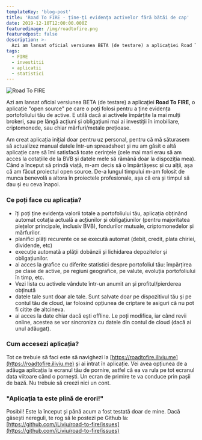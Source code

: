 ```yaml
---
templateKey: 'blog-post'
title: 'Road To FIRE - ține-ți evidența activelor fără bătăi de cap'
date: 2019-12-10T12:00:00.000Z
featuredimage: /img/roadtofire.png
featuredpost: false
description: >-
  Azi am lansat oficial versiunea BETA (de testare) a aplicației Road To FIRE, o aplicație "open source" pe care o poți folosi pentru a ține evidența portofoliului tău de active. E utilă dacă ai activele împărțite la mai mulți brokeri, sau pe lângă acțiuni și obligațiuni mai ai investiții în imobiliare, criptomonede, sau chiar mărfuri/metale prețioase. 
tags:
  - FIRE
  - investitii
  - aplicatii
  - statistici
---
```

![Road To FIRE](/img/roadtofire.png)

Azi am lansat oficial versiunea BETA (de testare) a aplicației **Road To FIRE**, o aplicație "open source" pe care o poți folosi pentru a ține evidența portofoliului tău de active. E utilă dacă ai activele împărțite la mai mulți brokeri, sau pe lângă acțiuni și obligațiuni mai ai investiții în imobiliare, criptomonede, sau chiar mărfuri/metale prețioase. 

Am creat aplicația inițial doar pentru uz personal, pentru că mă săturasem să actualizez manual datele într-un spreadsheet și nu am găsit o altă aplicație care să îmi satisfacă toate cerințele (cele mai mari erau să am acces la cotațiile de la BVB și datele mele să rămână doar la dispoziția mea). Când a început să prindă viață, m-am decis să o împărtășesc și cu alții, așa că am făcut proiectul open source. De-a lungul timpului m-am folosit de munca benevolă a altora în proiectele profesionale, așa că era și timpul să dau și eu ceva înapoi.

### Ce poți face cu aplicația?
* îți poți ține evidența valorii totale a portofoliului tău, aplicația obținând automat cotația actuală a acțiunilor și obligațiunilor (pentru majoritatea piețelor principale, inclusiv BVB), fondurilor mutuale, criptomonedelor și mărfurilor.
* planifici plăți recurente ce se execută automat (debit, credit, plata chiriei, dividende, etc)
* execuție automată a plății dobânzii și lichidarea depozitelor și obligațiunilor.
* ai acces la grafice cu diferite statistici despre portofoliul tău: împărțirea pe clase de active, pe regiuni geografice, pe valute, evoluția portofoliului în timp, etc.
* Vezi lista cu activele vândute într-un anumit an și profitul/pierderea obținută
* datele tale sunt doar ale tale. Sunt salvate doar pe dispozitivul tău și pe contul tău de cloud, iar folosind opțiunea de criptare te asiguri că nu pot fi citite de altcineva.
* ai acces la date chiar dacă ești offline. Le poți modifica, iar când revii online, acestea se vor sincroniza cu datele din contul de cloud (dacă ai unul adăugat).


### Cum accesezi aplicația?
Tot ce trebuie să faci este să navighezi la [https://roadtofire.iliviu.me](https://roadtofire.iliviu.me) și ai intrat în aplicație. Vei avea opțiunea de a adăuga aplicația la ecranul tău de pornire, astfel că ea va rula pe tot ecranul data viitoare când o pornești. Un ecran de primire te va conduce prin pașii de bază. Nu trebuie să creezi nici un cont.

### "Aplicația ta este plină de erori!"
Posibil! Este la început și până acum a fost testată doar de mine. Dacă găsești nereguli, te rog să le postezi pe Github la: [https://github.com/iLiviu/road-to-fire/issues](https://github.com/iLiviu/road-to-fire/issues)